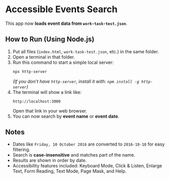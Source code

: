 
# Accessible Events Search

This app now **loads event data from `work-task-test.json`**.

## How to Run (Using Node.js)

1. Put all files (`index.html`, `work-task-test.json`, etc.) in the same folder.
2. Open a terminal in that folder.
3. Run this command to start a simple local server:
   ```bash
   npx http-server
   ```
   *(If you don't have `http-server`, install it with: `npm install -g http-server`)*
4. The terminal will show a link like:
   ```
   http://localhost:3000
   ```
   Open that link in your web browser.
5. You can now search by **event name** or **event date**.

## Notes
- Dates like `Friday, 10 October 2016` are converted to `2016-10-10` for easy filtering.
- Search is **case-insensitive** and matches part of the name.
- Results are shown in order by date.
- Accessibility features included: Keyboard Mode, Click & Listen, Enlarge Text, Form Reading, Text Mode, Page Mask, and Help.
